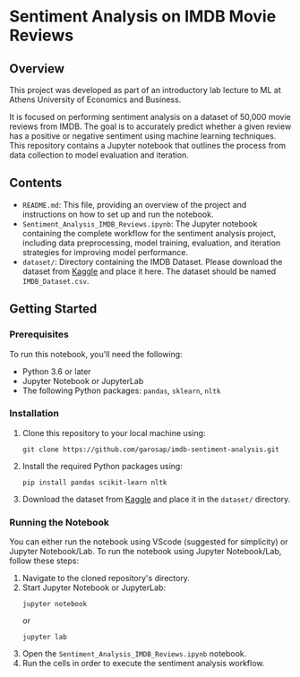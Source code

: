 
# Sentiment Analysis on IMDB Movie Reviews

## Overview

This project was developed as part of an introductory lab lecture to ML at Athens University of Economics and Business.

It is focused on performing sentiment analysis on a dataset of 50,000 movie reviews from IMDB. The goal is to accurately predict whether a given review has a positive or negative sentiment using machine learning techniques. This repository contains a Jupyter notebook that outlines the process from data collection to model evaluation and iteration.

## Contents

- `README.md`: This file, providing an overview of the project and instructions on how to set up and run the notebook.
- `Sentiment_Analysis_IMDB_Reviews.ipynb`: The Jupyter notebook containing the complete workflow for the sentiment analysis project, including data preprocessing, model training, evaluation, and iteration strategies for improving model performance.
- `dataset/`: Directory containing the IMDB Dataset. Please download the dataset from [Kaggle](https://www.kaggle.com/datasets/lakshmi25npathi/imdb-dataset-of-50k-movie-reviews) and place it here. The dataset should be named `IMDB_Dataset.csv`.

## Getting Started

### Prerequisites

To run this notebook, you'll need the following:
- Python 3.6 or later
- Jupyter Notebook or JupyterLab
- The following Python packages: `pandas`, `sklearn`, `nltk`

### Installation

1. Clone this repository to your local machine using:
   ```
   git clone https://github.com/garosap/imdb-sentiment-analysis.git
   ```
2. Install the required Python packages using:
   ```
   pip install pandas scikit-learn nltk
   ```
3. Download the dataset from [Kaggle](https://www.kaggle.com/datasets/lakshmi25npathi/imdb-dataset-of-50k-movie-reviews) and place it in the `dataset/` directory.

### Running the Notebook

You can either run the notebook using VScode (suggested for simplicity) or Jupyter Notebook/Lab. To run the notebook using Jupyter Notebook/Lab, follow these steps:

1. Navigate to the cloned repository's directory.
2. Start Jupyter Notebook or JupyterLab:
   ```
   jupyter notebook
   ```
   or
   ```
   jupyter lab
   ```
3. Open the `Sentiment_Analysis_IMDB_Reviews.ipynb` notebook.
4. Run the cells in order to execute the sentiment analysis workflow.

